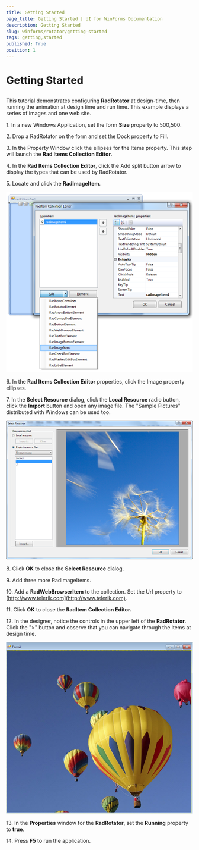 ```yaml
---
title: Getting Started
page_title: Getting Started | UI for WinForms Documentation
description: Getting Started
slug: winforms/rotator/getting-started
tags: getting,started
published: True
position: 1
---
```


# Getting Started



## 

This tutorial demonstrates configuring __RadRotator__ at design-time, then running the animation at design time and run time. This example displays a series of images and one web site.
        

1\. In a new Windows Application, set the form __Size__ property to 500,500.
            

2\. Drop a RadRotator on the form and set the Dock property to Fill. 

3\. In the Property Window click the ellipses for the Items property. This step will launch the __Rad Items Collection Editor__.
            

4\. In the __Rad Items Collection Editor__, click the Add split button arrow to display the types that can be used by RadRotator.
            

5\. Locate and click the __RadImageItem__.

![rotator-getting-started 001](images/rotator-getting-started001.png)

6\. In the __Rad Items Collection Editor__ properties, click the Image property ellipses.

7\. In the __Select Resource__ dialog, click the __Local Resource__ radio button, click the __Import__ button and open any image file. The "Sample Pictures" distributed with Windows can be used too.

![rotator-getting-started 002](images/rotator-getting-started002.png)

8\. Click __OK__ to close the __Select Resource__ dialog.
            

9\. Add three more RadImageItems. 

10\. Add a __RadWebBrowserItem__ to the collection. Set the Url property to [http://www.telerik.com](http://www.telerik.com).

11\. Click __OK__ to close the __RadItem Collection Editor.__

12\. In the designer, notice the controls in the upper left of the __RadRotator__. Click the ">" button and observe that you can navigate through the items at design time.

![rotator-getting-started 003](images/rotator-getting-started003.png)

13\. In the __Properties__ window for the __RadRotator__, set the __Running__ property to __true__.

14\. Press __F5__ to run the application.
            
